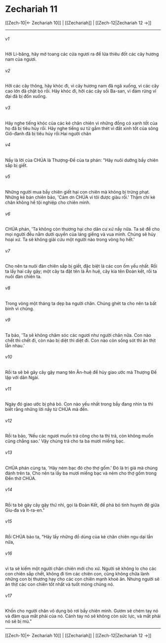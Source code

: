 # Zechariah 11

[[Zech-10|← Zechariah 10]] | [[Zechariah]] | [[Zech-12|Zechariah 12 →]]
***



###### v1 
Hỡi Li-băng, hãy mở toang các cửa ngươi ra để lửa thiêu đốt các cây hương nam của ngươi. 

###### v2 
Hỡi các cây thông, hãy khóc đi, vì cây hương nam đã ngã xuống, vì các cây cao lớn đã chặt bỏ rồi. Hãy khóc đi, hỡi các cây sồi Ba-san, vì đám rừng vĩ đại đã bị đốn xuống. 

###### v3 
Hãy nghe tiếng khóc của các kẻ chăn chiên vì những đồng cỏ xanh tốt của họ đã bị tiêu hủy rồi. Hãy nghe tiếng sư tử gầm thét vì đất xinh tốt của sông Giô-đanh đã bị tiêu hủy rồi.Hai người chăn 

###### v4 
Nầy là lời của CHÚA là Thượng-Đế của ta phán: "Hãy nuôi dưỡng bầy chiên sắp bị giết. 

###### v5 
Những người mua bầy chiên giết hại con chiên mà không bị trừng phạt. Những kẻ bán chiên bảo, 'Cám ơn CHÚA vì tôi được giàu rồi.' Thậm chí kẻ chăn không hề tội nghiệp cho chiên mình. 

###### v6 
CHÚA phán, 'Ta không còn thương hại cho dân cư xứ nầy nữa. Ta sẽ để cho mọi người đều nằm dưới quyền của láng giềng và vua mình. Chúng sẽ hủy hoại xứ. Ta sẽ không giải cứu một người nào trong vòng họ hết.' 

###### v7 
Cho nên ta nuôi đàn chiên sắp bị giết, đặc biệt là các con ốm yếu nhất. Rồi ta lấy hai cây gậy; một cây ta đặt tên là Ân huệ, cây kia tên Đoàn kết, rồi ta nuôi đàn chiên ta. 

###### v8 
Trong vòng một tháng ta dẹp ba người chăn. Chúng ghét ta cho nên ta bất bình vì chúng. 

###### v9 
Ta bảo, 'Ta sẽ không chăm sóc các ngươi như người chăn nữa. Con nào chết thì chết đi, còn nào bị diệt thì diệt đi. Con nào còn sống sót thì ăn thịt lẫn nhau.' 

###### v10 
Rồi ta sẽ bẻ gãy cây gậy mang tên Ân-huệ để hủy giao ước mà Thượng Đế lập với dân Ngài. 

###### v11 
Ngày đó giao ước bị phá bỏ. Con nào yếu nhất trong bầy đang nhìn ta thì biết rằng những lời nầy từ CHÚA mà đến. 

###### v12 
Rồi ta bảo, 'Nếu các ngươi muốn trả công cho ta thì trả, còn không muốn cũng chẳng sao.' Vậy chúng trả cho ta ba mươi miếng bạc. 

###### v13 
CHÚA phán cùng ta, 'Hãy ném bạc đó cho thợ gốm.' Đó là trị giá mà chúng đánh trên ta. Cho nên ta lấy ba mươi miếng bạc và ném cho thợ gốm trong Đền thờ CHÚA. 

###### v14 
Rồi ta bẻ gãy cây gậy thứ nhì, gọi là Đoàn Kết, để phá bỏ tình huynh đệ giữa Giu-đa và Ít-ra-en." 

###### v15 
Rồi CHÚA bảo ta, "Hãy lấy những đồ dùng của kẻ chăn chiên ngu dại lần nữa, 

###### v16 
vì ta sẽ kiếm một người chăn chiên mới cho xứ. Người sẽ không lo cho các con chiên sắp chết, không đi tìm các chiên con, cũng không chữa lành những con bị thương hay cho các con chiên mạnh khoẻ ăn. Nhưng người sẽ ăn thịt các con chiên tốt nhất và tuốt móng chúng nó. 

###### v17 
Khốn cho người chăn vô dụng bỏ rơi bầy chiên mình. Gươm sẽ chém tay nó và đâm qua mắt phải của nó. Cánh tay nó sẽ không còn sức lực, và mắt phải nó sẽ bị mù."

***
[[Zech-10|← Zechariah 10]] | [[Zechariah]] | [[Zech-12|Zechariah 12 →]]
